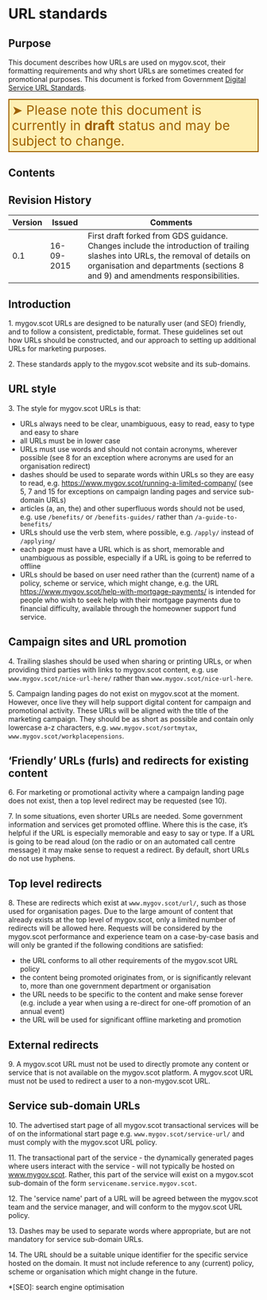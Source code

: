 # URL standards


## Purpose

This document describes how URLs are used on mygov.scot, their formatting requirements and why short URLs are sometimes created for promotional purposes. This document is forked from Government [Digital Service URL Standards](https://www.gov.uk/guidance/content-design/url-standards-for-gov-uk).

<div style="color: #9F6000; background-color: #FEEFB3; font-size: 26px; border-style: solid; border-width: 2px; padding: 5px;">&#10148; Please note this document is currently in <strong>draft</strong> status and may be subject to change.</div>


## Contents

<!--TOC max3-->


## Revision History

| Version       | Issued     | Comments
| -             | -          | -
|           0.1 | 16-09-2015 | First draft forked from GDS guidance. Changes include the introduction of trailing slashes into URLs, the removal of details on organisation and departments (sections 8 and 9) and amendments responsibilities.


## Introduction

1\. mygov.scot URLs are designed to be naturally user (and SEO) friendly, and to follow a consistent, predictable, format. These guidelines set out how URLs should be constructed, and our approach to setting up additional URLs for marketing purposes.

2\. These standards apply to the mygov.scot website and its sub-domains.


## URL style

3\. The style for mygov.scot URLs is that:

-  URLs always need to be clear, unambiguous, easy to read, easy to type and easy to share
- all URLs must be in lower case
- URLs must use words and should not contain acronyms, wherever possible (see 8 for an exception where acronyms are used for an organisation redirect)
-  dashes should be used to separate words within URLs so they are easy to read, e.g. <https://www.mygov.scot/running-a-limited-company/> (see 5, 7 and 15 for exceptions on campaign landing pages and service sub-domain URLs)
-  articles (a, an, the) and other superfluous words should not be used, e.g. use `/benefits/` or `/benefits-guides/` rather than `/a-guide-to-benefits/`
- URLs should use the verb stem, where possible, e.g. `/apply/` instead of `/applying/`
- each page must have a URL which is as short, memorable and unambiguous as possible, especially if a URL is going to be referred to offline
- URLs should be based on user need rather than the (current) name of a policy, scheme or service, which might change, e.g. the URL <https://www.mygov.scot/help-with-mortgage-payments/> is intended for people who wish to seek help with their mortgage payments due to financial difficulty, available through the homeowner support fund service.


## Campaign sites and URL promotion

4\. Trailing slashes should be used when sharing or printing URLs, or when providing third parties with links to mygov.scot content, e.g. use `www.mygov.scot/nice-url-here/` rather than `www.mygov.scot/nice-url-here`.

5\. Campaign landing pages do not exist on mygov.scot at the moment. However, once live they will help support digital content for campaign and promotional activity. These URLs will be aligned with the title of the marketing campaign. They should be as short as possible and contain only lowercase a-z characters, e.g. `www.mygov.scot/sortmytax`, `www.mygov.scot/workplacepensions`.


## ‘Friendly’ URLs (furls) and redirects for existing content

6\. For marketing or promotional activity where a campaign landing page does not exist, then a top level redirect may be requested (see 10).

7\. In some situations, even shorter URLs are needed. Some government information and services get promoted offline. Where this is the case, it’s helpful if the URL is especially memorable and easy to say or type. If a URL is going to be read aloud (on the radio or on an automated call centre message) it may make sense to request a redirect. By default, short URLs do not use hyphens.


## Top level redirects

8\. These are redirects which exist at `www.mygov.scot/url/`, such as those used for organisation pages. Due to the large amount of content that already exists at the top level of mygov.scot, only a limited number of redirects will be allowed here. Requests will be considered by the mygov.scot performance and experience team on a case-by-case basis and will only be granted if the following conditions are satisfied:

- the URL conforms to all other requirements of the mygov.scot URL policy
- the content being promoted originates from, or is significantly relevant to, more than one government department or organisation
- the URL needs to be specific to the content and make sense forever (e.g. include a year when using a re-direct for one-off promotion of an annual event)
- the URL will be used for significant offline marketing and promotion


## External redirects

9\. A mygov.scot URL must not be used to directly promote any content or service that is not available on the mygov.scot platform. A mygov.scot URL must not be used to redirect a user to a non-mygov.scot URL.


## Service sub-domain URLs

10\. The advertised start page of all mygov.scot transactional services will be of on the informational start page e.g. `www.mygov.scot/service-url/` and must comply with the mygov.scot URL policy.

11\. The transactional part of the service - the dynamically generated pages where users interact with the service - will not typically be hosted on www.mygov.scot. Rather, this part of the service will exist on a mygov.scot sub-domain of the form `servicename.service.mygov.scot`.

12\. The 'service name' part of a URL will be agreed between the mygov.scot team and the service manager, and will conform to the mygov.scot URL policy.

13\. Dashes may be used to separate words where appropriate, but are not mandatory for service sub-domain URLs.

14\. The URL should be a suitable unique identifier for the specific service hosted on the domain. It must not include reference to any (current) policy, scheme or organisation which might change in the future.


<!-- Abbreviations -->

*[SEO]: search engine optimisation
